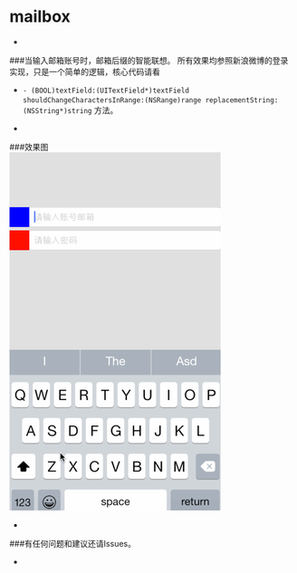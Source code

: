 # mailbox

-
###当输入邮箱账号时，邮箱后缀的智能联想。
所有效果均参照新浪微博的登录实现，只是一个简单的逻辑，核心代码请看
* `- (BOOL)textField:(UITextField*)textField shouldChangeCharactersInRange:(NSRange)range replacementString:(NSString*)string`
方法。

-
###效果图<br>
![](https://github.com/YAANNZ/mailbox/blob/master/gif/mailbox.gif "演示")

-
###有任何问题和建议还请Issues。

-
